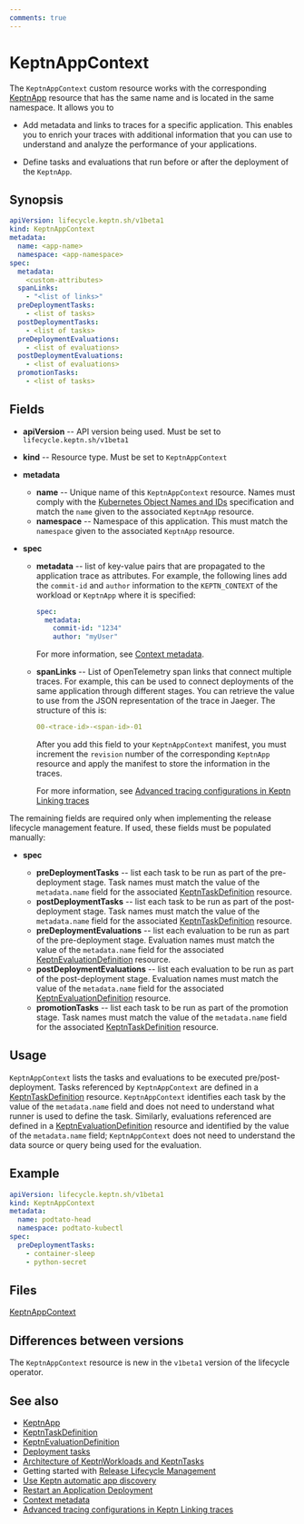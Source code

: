 ```yaml
---
comments: true
---
```


# KeptnAppContext

The `KeptnAppContext` custom resource works with the corresponding
[KeptnApp](app.md) resource
that has the same name and is located in the same namespace.
It allows you to

- Add metadata and links to traces for a specific application.
  This enables you to enrich your traces with additional information that
  you can use to understand and analyze
  the performance of your applications.

- Define tasks and evaluations that run
  before or after the deployment of the `KeptnApp`.

## Synopsis

```yaml
apiVersion: lifecycle.keptn.sh/v1beta1
kind: KeptnAppContext
metadata:
  name: <app-name>
  namespace: <app-namespace>
spec:
  metadata:
    <custom-attributes>
  spanLinks:
    - "<list of links>"
  preDeploymentTasks:
    - <list of tasks>
  postDeploymentTasks:
    - <list of tasks>
  preDeploymentEvaluations:
    - <list of evaluations>
  postDeploymentEvaluations:
    - <list of evaluations>
  promotionTasks:
    - <list of tasks>
```

## Fields

- **apiVersion** -- API version being used.
  Must be set to `lifecycle.keptn.sh/v1beta1`
- **kind** -- Resource type.
  Must be set to `KeptnAppContext`

- **metadata**
    - **name** -- Unique name of this `KeptnAppContext` resource.
      Names must comply with the
      [Kubernetes Object Names and IDs](https://kubernetes.io/docs/concepts/overview/working-with-objects/names/#dns-subdomain-names)
      specification
      and match the `name` given to the associated `KeptnApp` resource.
    - **namespace** -- Namespace of this application.
      This must match the `namespace` given to the associated `KeptnApp` resource.
- **spec**
    - **metadata** -- list of key-value pairs
      that are propagated to the application trace as attributes.
      For example, the following lines add the `commit-id` and `author` information to the `KEPTN_CONTEXT`
      of the workload or `KeptnApp` where it is specified:

        ```yaml
        spec:
          metadata:
            commit-id: "1234"
            author: "myUser"
        ```

        For more information, see [Context metadata](../../guides/metadata.md).

    - **spanLinks** -- List of OpenTelemetry span links
      that connect multiple traces.
      For example, this can be used to connect deployments of the same application through different stages.
      You can retrieve the value to use from the JSON representation of the trace in Jaeger.
      The structure of this is:

        ```yaml
        00-<trace-id>-<span-id>-01
        ```

        After you add this field to your `KeptnAppContext` manifest, you must increment the `revision` number
        of the corresponding `KeptnApp` resource and apply the manifest to store the information in the traces.

        For more information, see
        [Advanced tracing configurations in Keptn Linking traces](../../guides/otel.md#advanced-tracing-configurations-in-keptn-linking-traces)

The remaining fields are required only when implementing the release lifecycle management feature.
If used, these fields must be populated manually:

- **spec**

    - **preDeploymentTasks** -- list each task
      to be run as part of the pre-deployment stage.
      Task names must match the value of the `metadata.name` field
      for the associated [KeptnTaskDefinition](taskdefinition.md) resource.
    - **postDeploymentTasks** -- list each task
      to be run as part of the post-deployment stage.
      Task names must match the value of the `metadata.name` field
      for the associated
      [KeptnTaskDefinition](taskdefinition.md)
      resource.
    - **preDeploymentEvaluations** -- list each evaluation to be run
      as part of the pre-deployment stage.
      Evaluation names must match the value of the `metadata.name` field
      for the associated
      [KeptnEvaluationDefinition](evaluationdefinition.md)
      resource.
    - **postDeploymentEvaluations** -- list each evaluation to be run
      as part of the post-deployment stage.
      Evaluation names must match the value of the `metadata.name` field
      for the associated [KeptnEvaluationDefinition](evaluationdefinition.md)
      resource.
    - **promotionTasks** -- list each task
      to be run as part of the promotion stage.
      Task names must match the value of the `metadata.name` field
      for the associated [KeptnTaskDefinition](taskdefinition.md) resource.

## Usage

`KeptnAppContext` lists the tasks and evaluations to be executed pre/post-deployment.
Tasks referenced by `KeptnAppContext` are defined in a [KeptnTaskDefinition](taskdefinition.md) resource.
`KeptnAppContext` identifies each task by the value of the `metadata.name` field
and does not need to understand what runner is used to define the task.
Similarly, evaluations referenced are defined in a [KeptnEvaluationDefinition](evaluationdefinition.md)
resource and identified by the value of the `metadata.name` field;
`KeptnAppContext` does not need to understand the data source or query being used for the evaluation.

## Example

```yaml
apiVersion: lifecycle.keptn.sh/v1beta1
kind: KeptnAppContext
metadata:
  name: podtato-head
  namespace: podtato-kubectl
spec:
  preDeploymentTasks:
    - container-sleep
    - python-secret
```

## Files

[KeptnAppContext](../api-reference/lifecycle/v1beta1/index.md#keptnappcontext)

## Differences between versions

The `KeptnAppContext` resource is new in the `v1beta1` version of the lifecycle operator.

## See also

- [KeptnApp](app.md)
- [KeptnTaskDefinition](taskdefinition.md)
- [KeptnEvaluationDefinition](evaluationdefinition.md)
- [Deployment tasks](../../guides/tasks.md)
- [Architecture of KeptnWorkloads and KeptnTasks](../../components/lifecycle-operator/keptn-apps.md)
- Getting started with
  [Release Lifecycle Management](../../getting-started/lifecycle-management.md)
- [Use Keptn automatic app discovery](../../guides/auto-app-discovery.md)
- [Restart an Application Deployment](../../guides/restart-application-deployment.md)
- [Context metadata](../../guides/metadata.md)
- [Advanced tracing configurations in Keptn Linking traces](../../guides/otel.md#advanced-tracing-configurations-in-keptn-linking-traces)
